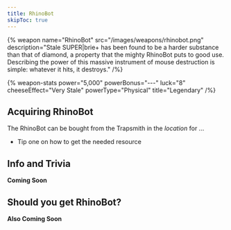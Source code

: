 ```yaml
---
title: RhinoBot
skipToc: true
---
```


{% weapon
 name="RhinoBot"
 src="/images/weapons/rhinobot.png"
 description="Stale SUPER|brie+ has been found to be a harder substance than that of diamond, a property that the mighty RhinoBot puts to good use. Describing the power of this massive instrument of mouse destruction is simple: whatever it hits, it destroys."
/%}

{% weapon-stats
 power="5,000"
 powerBonus="---"
 luck="8"
 cheeseEffect="Very Stale"
 powerType="Physical"
 title="Legendary"
/%}

## Acquiring RhinoBot

The RhinoBot can be bought from the Trapsmith in the *location* for ...

- Tip one on how to get the needed resource

## Info and Trivia

**Coming Soon**

## Should you get RhinoBot?

**Also Coming Soon**
